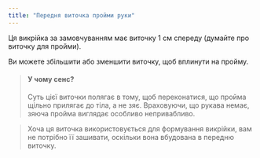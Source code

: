 ```yaml
---
title: "Передня виточка пройми руки"
---
```


Ця викрійка за замовчуванням має виточку 1 см спереду (думайте про виточку для пройми).

Ви можете збільшити або зменшити виточку, щоб вплинути на пройму.

> #### У чому сенс?
> 
> Суть цієї виточки полягає в тому, щоб переконатися, що пройма щільно прилягає до тіла, а не зяє. Враховуючи, що рукава немає, зяюча пройма виглядає особливо непривабливо.

> Хоча ця виточка використовується для формування викрійки, вам не потрібно її зашивати, оскільки вона вбудована в передню виточку.




